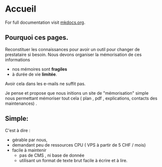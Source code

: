 # Accueil

For full documentation visit [mkdocs.org](https://www.mkdocs.org).

## Pourquoi ces pages.

Reconstituer les connaissances pour avoir un outil pour changer de prestataire si besoin.
Nous devons organiser la mémorisation de ces informations

   + nos mémoires sont **fragiles**
   + à durée de vie **limitée**.

Avoir cela dans les e-mails ne suffit pas.

Je pense et propose que nous initions un site de "mémorisation" simple nous permettant mémoriser tout cela ( plan , pdf , explications, contacts des maintenances) .

## Simple:
C'est à dire :
+ gérable par nous,
+ demandant peu de ressources CPU ( VPS à partir de 5 CHF / mois)
+ facile à maintenir 
  + pas de CMS , ni base de donnée
  + utilisant un format de texte brut facile à écrire et à lire.
